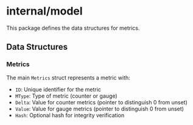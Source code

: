 # internal/model

This package defines the data structures for metrics.

## Data Structures

### Metrics

The main `Metrics` struct represents a metric with:
- `ID`: Unique identifier for the metric
- `MType`: Type of metric (counter or gauge)
- `Delta`: Value for counter metrics (pointer to distinguish 0 from unset)
- `Value`: Value for gauge metrics (pointer to distinguish 0 from unset)
- `Hash`: Optional hash for integrity verification



